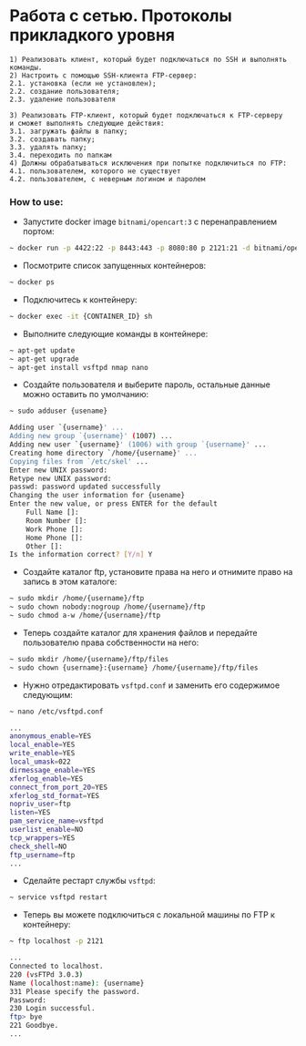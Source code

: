# Работа с сетью. Протоколы прикладкого уровня

```
1) Реализовать клиент, который будет подключаться по SSH и выполнять команды.
2) Настроить с помощью SSH-клиента FTP-сервер: 
2.1. установка (если не установлен); 
2.2. создание пользователя;
2.3. удаление пользователя
```
```
3) Реализовать FTP-клиент, который будет подключаться к FTP-серверу 
и сможет выполнять следующие действия: 
3.1. загружать файлы в папку; 
3.2. создавать папку;
3.3. удалять папку;
3.4. переходить по папкам
4) Должны обрабатываться исключения при попытке подключиться по FTP: 
4.1. пользователем, которого не существует
4.2. пользователем, с неверным логином и паролем
```

### How to use:
* Запустите docker image `bitnami/opencart:3` с перенаправлением портом:
```sh
~ docker run -p 4422:22 -p 8443:443 -p 8080:80 p 2121:21 -d bitnami/opencart:3
```
* Посмотрите список запущенных контейнеров:
```sh
~ docker ps
```
* Подключитесь к контейнеру:
```sh
~ docker exec -it {CONTAINER_ID} sh
```
* Выполните следующие команды в контейнере:
```sh
~ apt-get update
~ apt-get upgrade
~ apt-get install vsftpd nmap nano
```
* Создайте пользователя и выберите пароль, 
остальные данные можно оставить по умолчанию:
```sh
~ sudo adduser {usename}

Adding user `{username}' ...
Adding new group `{username}' (1007) ...
Adding new user `{username}' (1006) with group `{username}' ...
Creating home directory `/home/{username}' ...
Copying files from `/etc/skel' ...
Enter new UNIX password:
Retype new UNIX password:
passwd: password updated successfully
Changing the user information for {usename}
Enter the new value, or press ENTER for the default
	Full Name []:
	Room Number []:
	Work Phone []:
	Home Phone []:
	Other []:
Is the information correct? [Y/n] Y
```
* Создайте каталог ftp, установите права на него и отнимите право на запись
 в этом каталоге:
```sh
~ sudo mkdir /home/{username}/ftp
~ sudo chown nobody:nogroup /home/{username}/ftp
~ sudo chmod a-w /home/{username}/ftp
``` 
* Теперь создайте каталог для хранения файлов и передайте пользователю права
собственности на него:
```sh
~ sudo mkdir /home/{username}/ftp/files
~ sudo chown {username}:{username} /home/{username}/ftp/files
```
* Нужно отредактировать `vsftpd.conf` и заменить его содержимое следующим:
```sh
~ nano /etc/vsftpd.conf

... 
anonymous_enable=YES
local_enable=YES
write_enable=YES
local_umask=022
dirmessage_enable=YES
xferlog_enable=YES
connect_from_port_20=YES
xferlog_std_format=YES
nopriv_user=ftp
listen=YES
pam_service_name=vsftpd
userlist_enable=NO
tcp_wrappers=YES
check_shell=NO
ftp_username=ftp
...
```
* Cделайте рестарт службы `vsftpd`:
```sh
~ service vsftpd restart
```
* Теперь вы можете подключиться с локальной машины по FTP к контейнеру:
```sh
~ ftp localhost -p 2121

...
Connected to localhost.
220 (vsFTPd 3.0.3)
Name (localhost:name): {username}
331 Please specify the password.
Password:
230 Login successful.
ftp> bye
221 Goodbye.
...
```